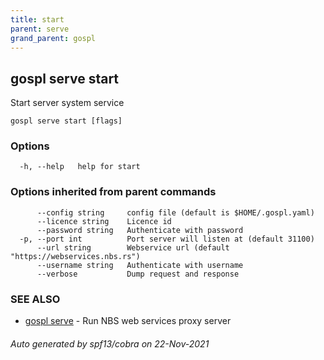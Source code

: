 ```yaml
---
title: start
parent: serve
grand_parent: gospl
---
```

## gospl serve start

Start server system service

```
gospl serve start [flags]
```

### Options

```
  -h, --help   help for start
```

### Options inherited from parent commands

```
      --config string     config file (default is $HOME/.gospl.yaml)
      --licence string    Licence id
      --password string   Authenticate with password
  -p, --port int          Port server will listen at (default 31100)
      --url string        Webservice url (default "https://webservices.nbs.rs")
      --username string   Authenticate with username
      --verbose           Dump request and response
```

### SEE ALSO

* [gospl serve](index.md)	 - Run NBS web services proxy server

###### Auto generated by spf13/cobra on 22-Nov-2021
